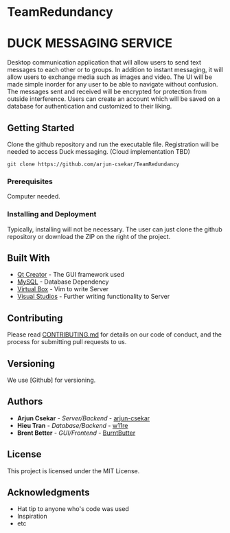 # TeamRedundancy
# DUCK MESSAGING SERVICE

Desktop communication application that will allow users to send
text messages to each other or to groups. In addition to instant messaging, it will allow
users to exchange media such as images and video. The UI will be made simple inorder
for any user to be able to navigate without confusion. The messages sent and received
will be encrypted for protection from outside interference. Users can create an account
which will be saved on a database for authentication and customized to their liking.


## Getting Started

Clone the github repository and run the executable file. Registration will be needed to access Duck messaging. (Cloud implementation TBD)
```
git clone https://github.com/arjun-csekar/TeamRedundancy
```

### Prerequisites

Computer needed.

### Installing and Deployment

Typically, installing will not be necessary. The user can just clone the github repository or download the ZIP on the right of the project.

## Built With

* [Qt Creator](https://www.qt.io/) - The GUI framework used
* [MySQL](https://www.mysql.com/) - Database Dependency
* [Virtual Box](https://www.virtualbox.org/) - Vim to write Server
* [Visual Studios](https://www.visualstudio.com/) - Further writing functionality to Server


## Contributing

Please read [CONTRIBUTING.md](https://gist.github.com/PurpleBooth/b24679402957c63ec426) for details on our code of conduct, and the process for submitting pull requests to us.

## Versioning

We use [Github] for versioning.

## Authors

* **Arjun Csekar** - *Server/Backend* - [arjun-csekar](https://github.com/arjun-csekar)
* **Hieu Tran** - *Database/Backend* - [w11re](https://github.com/w11re)
* **Brent Better** - *GUI/Frontend* - [BurntButter](https://github.com/BurntButter)


## License

This project is licensed under the MIT License.

## Acknowledgments

* Hat tip to anyone who's code was used
* Inspiration
* etc

